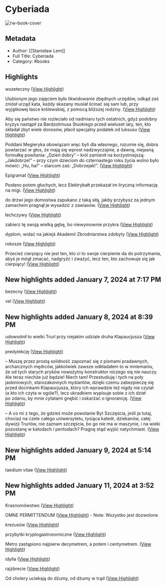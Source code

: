 # Cyberiada

![rw-book-cover](https://readwise-assets.s3.amazonaws.com/media/reader/parsed_document_assets/127127623/5RRqohssqPndSHVe7enQUsy2z12PKMRXfPK-uIdnm08-cover-cover.jpeg)

## Metadata
- Author: [[Stanisław Lem]]
- Full Title: Cyberiada
- Category: #books

## Highlights

wszeteczny ([View Highlight](https://read.readwise.io/read/01hkabbcazerstn412fqrb1ryb))


Ulubionym jego zajęciem było likwidowanie zbędnych urzędów, odkąd zaś zniósł urząd kata, każdy skazany musiał ścinać się sam lub, przy wyjątkowej łasce królewskiej, z pomocą bliższej rodziny. ([View Highlight](https://read.readwise.io/read/01hkacpe8p4g4096swr79egm9f))


Aby się państwo nie rozleciało od nadmiaru tych ostatnich, gdyż podobny kryzys nastąpił za Bardzolimusa Stuokiego przed wieluset laty, ten, kto składał zbyt wiele donosów, płacił specjalny podatek od luksusu ([View Highlight](https://read.readwise.io/read/01hkacsd4n8180cepg81cc23ze))


Poddani Megieryka obowiązani więc byli dla własnego, rozumie się, dobra‍ powtarzać w głos, że mają się wprost nadzwyczajnie, a dawną, niejasną formułkę powitania: „Dzień dobry” – król zamienił na korzystniejszą: „Jakdobrze!” – przy czym dzieciom do czternastego roku życia wolno było mówić: „Hu, ha!” – starcom zaś: „Dobrzejak!”. ([View Highlight](https://read.readwise.io/read/01hkacx4vn31h26qzbc4aj81nd))


Epigramat ([View Highlight](https://read.readwise.io/read/01hkax9aqb0wzb1bxrbfhq6pzy))


Posłano potem głuchych, lecz Elektrybałt przekazał im liryczną informację na migi. ([View Highlight](https://read.readwise.io/read/01hkaxsj49vf029bczv24kxzy7))


do drzwi jego domostwa zapukano z taką siłą, jakby przybysz za jednym zamachem pragnął je wysadzić z zawiasów. ([View Highlight](https://read.readwise.io/read/01hkcjcbqt8k995b0qna3qh2cd))


łechczywy ([View Highlight](https://read.readwise.io/read/01hkcx4f5rrcnrkv08ymt54ey8))


zabierz tę swoją wielką gębę, bo niewymownie przykra ([View Highlight](https://read.readwise.io/read/01hkdjd0kfj36kajds5ydd4f46))


dyplom, widać na jakiejś Akademii Zbrodniarstwa zdobyty ([View Highlight](https://read.readwise.io/read/01hkdjfmzc0p376qsm3fgj8prk))


rokosze ([View Highlight](https://read.readwise.io/read/01hkdm9m2v52w6q70pdpxr5cfx))


Przecież cierpiący nie jest ten, kto ci to swoje cierpienie da do potrzymania, abyś je mógł zmacać, nadgryźć i zważyć, lecz ten, kto zachowuje się jak cierpiący! ([View Highlight](https://read.readwise.io/read/01hkdmn9t7xv7xx7exsn3yaj8w))

## New highlights added January 7, 2024 at 7:17 PM

bezecny ([View Highlight](https://read.readwise.io/read/01hkgjf4869cg4cdn62br31n54))


vel ([View Highlight](https://read.readwise.io/read/01hkhfyeam35sw847t3jqfbt61))

## New highlights added January 8, 2024 at 8:39 PM

udowodnił to wielki Trurl przy niejakim udziale druha Klapaucjusza ([View Highlight](https://read.readwise.io/read/01hkmnbkezm5nh84m49jqbnwpy))


predylekcję ([View Highlight](https://read.readwise.io/read/01hkmnj064ttz5be7s2tk3wvns))


– Muszę przez prostą solidność zapoznać się z pismami pradawnych, archaicznych mędrców, jakkolwiek zawsze odkładałem to w mniemaniu, że od tych starych pryków nowożytny konstruktor niczego się nie nauczy. Ale teraz niechże już będzie! Niech tam! Przestudiuję i tych na poły jaskiniowych, starozakonnych myślantów, dzięki czemu zabezpieczę się przed docinkami Klapaucjusza, który ich wprawdzie też nigdy nie czytał (a kto ich czyta w ogóle?), lecz ukradkiem wypisuje sobie z ich dzieł po zdaniu, by mnie cytatami gnębić i oskarżać o ignorancję. ([View Highlight](https://read.readwise.io/read/01hkmntaj8181mbva69dh8fnt4))


– A co mi z tego, że gdzieś może powstanie Byt Szczęścia, jeśli ja tutaj, chociaż na czele całego uniwersytetu, tysiąca katedr, dziekanów, całej dywizji Trurlów, nie zaznam szczęścia, bo go nie ma w maszynie, i na wieki pozostanę w katodach i pentodach? Pragnę stąd wyjść natychmiast. ([View Highlight](https://read.readwise.io/read/01hkmrz8y95vm29g5ep8jrn6s4))

## New highlights added January 9, 2024 at 5:14 PM

taedium vitae ([View Highlight](https://read.readwise.io/read/01hknp9zvkwahhh02vd7973t4k))

## New highlights added January 11, 2024 at 3:52 PM

Krasnomówstwo ([View Highlight](https://read.readwise.io/read/01hkravfx0cpb4pjf7wgx3ymxt))


OMNE PERMITTENDUM ([View Highlight](https://read.readwise.io/read/01hks6qxtz0aqsqz1858kxb76j))
    - Note: Wszystko jest dozwolone


krezusów ([View Highlight](https://read.readwise.io/read/01hksps7t1j39rq0xjqnykm8xz))


przybytki kryptogastronomiczne ([View Highlight](https://read.readwise.io/read/01hksqab4wbws54h8aa8cqy6a6))


Metro zastąpiono najpierw decymetrem, a potem i centymetrem. ([View Highlight](https://read.readwise.io/read/01hksqbc9egvryfg41rqam36ta))


idylla ([View Highlight](https://read.readwise.io/read/01hksqpnfaxy4qy1jg28f62pkg))


rajzbrecie ([View Highlight](https://read.readwise.io/read/01hkssbs2q4w4an55xt9j986jq))


Od cholery uciekają do dżumy, od dżumy w trąd ([View Highlight](https://read.readwise.io/read/01hksz0j5hdzae7wvvrx5skqg3))

